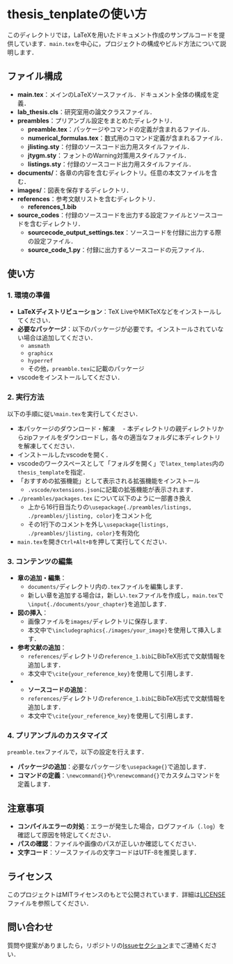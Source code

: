 # thesis_tenplateの使い方

このディレクトリでは，LaTeXを用いたドキュメント作成のサンプルコードを提供しています．`main.tex`を中心に，プロジェクトの構成やビルド方法について説明します．

## ファイル構成

- **main.tex**：メインのLaTeXソースファイル．ドキュメント全体の構成を定義．
- **lab_thesis.cls**：研究室用の論文クラスファイル．
- **preambles**：プリアンブル設定をまとめたディレクトリ．
  - **preamble.tex**：パッケージやコマンドの定義が含まれるファイル．
  - **numerical_formulas.tex**：数式用のコマンド定義が含まれるファイル．
  - **jlisting.sty**：付録のソースコード出力用スタイルファイル．
  - **jtygm.sty**：フォントのWarning対策用スタイルファイル．
  - **listings.sty**：付録のソースコード出力用スタイルファイル．
- **documents/**：各章の内容を含むディレクトリ。任意の本文ファイルを含む．
- **images/**：図表を保存するディレクトリ．
- **references**：参考文献リストを含むディレクトリ．
  - **references_1.bib**
- **source_codes**：付録のソースコードを出力する設定ファイルとソースコードを含むディレクトリ．
  - **sourcecode_output_settings.tex**：ソースコードを付録に出力する際の設定ファイル．
  - **source_code_1.py**：付録に出力するソースコードの元ファイル．

## 使い方

### 1. 環境の準備

- **LaTeXディストリビューション**：TeX LiveやMiKTeXなどをインストールしてください．
- **必要なパッケージ**：以下のパッケージが必要です。インストールされていない場合は追加してください．
  - `amsmath`
  - `graphicx`
  - `hyperref`
  - その他，`preamble.tex`に記載のパッケージ
- vscodeをインストールしてください．

### 2. 実行方法

以下の手順に従い`main.tex`を実行してください．

- 本パッケージのダウンロード・解凍
　- 本ディレクトリの親ディレクトリからzipファイルをダウンロードし，各々の適当なフォルダに本ディレクトリを解凍してください．
- インストールしたvscodeを開く．
- vscodeのワークスペースとして「フォルダを開く」で`latex_templates`内の`thesis_template`を指定．
- 「おすすめの拡張機能」として表示される拡張機能をインストール
  - `.vscode/extensions.json`に記載の拡張機能が表示されます．
- `./preambles/packages.tex` について以下のように一部書き換え
  - 上から16行目当たりの`\usepackage{./preambles/listings, ./preambles/jlisting, color}`をコメント化
  - その1行下のコメントを外し`\usepackage{listings, ./preambles/jlisting, color}`を有効化
- `main.tex`を開き`Ctrl+Alt+B`を押して実行してください．

### 3. コンテンツの編集

- **章の追加・編集**：
  - `documents/`ディレクトリ内の`.tex`ファイルを編集します．
  - 新しい章を追加する場合は，新しい`.tex`ファイルを作成し，`main.tex`で`\input{./documents/your_chapter}`を追加します．
- **図の挿入**：
  - 画像ファイルを`images/`ディレクトリに保存します．
  - 本文中で`\includegraphics{./images/your_image}`を使用して挿入します．
- **参考文献の追加**：
  - `references/`ディレクトリの`reference_1.bib`にBibTeX形式で文献情報を追加します．
  - 本文中で`\cite{your_reference_key}`を使用して引用します．
- - **ソースコードの追加**：
  - `references/`ディレクトリの`reference_1.bib`にBibTeX形式で文献情報を追加します．
  - 本文中で`\cite{your_reference_key}`を使用して引用します．

### 4. プリアンブルのカスタマイズ

`preamble.tex`ファイルで，以下の設定を行えます．

- **パッケージの追加**：必要なパッケージを`\usepackage{}`で追加します．
- **コマンドの定義**：`\newcommand{}`や`\renewcommand{}`でカスタムコマンドを定義します．

## 注意事項

- **コンパイルエラーの対処**：エラーが発生した場合，ログファイル（`.log`）を確認して原因を特定してください．
- **パスの確認**：ファイルや画像のパスが正しいか確認してください．
- **文字コード**：ソースファイルの文字コードはUTF-8を推奨します．

## ライセンス

このプロジェクトはMITライセンスのもとで公開されています．詳細は[LICENSE](../LICENSE)ファイルを参照してください．

## 問い合わせ

質問や提案がありましたら，リポジトリの[Issueセクション](https://github.com/yuki2023-kenkyu/latex_templates/issues)までご連絡ください．
